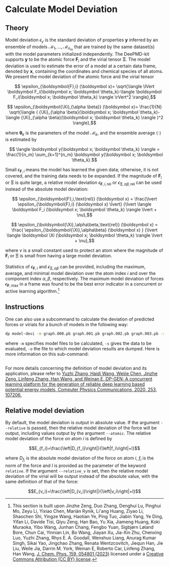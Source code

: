 # Calculate Model Deviation

## Theory

Model deviation $\epsilon_y$ is the standard deviation of properties $\boldsymbol y$ inferred by an ensemble of models $\mathcal{M}_ 1, \dots, \mathcal{M}_{n_m}$ that are trained by the same dataset(s) with the model parameters initialized independently.
The DeePMD-kit supports $\boldsymbol y$ to be the atomic force $\boldsymbol F_i$ and the virial tensor $\boldsymbol \Xi$.
The model deviation is used to estimate the error of a model at a certain data frame, denoted by $\boldsymbol x$, containing the coordinates and chemical species of all atoms.
We present the model deviation of the atomic force and the virial tensor

```math
    \epsilon_{\boldsymbol{F},i} (\boldsymbol x)=
    \sqrt{\langle \lVert \boldsymbol F_i(\boldsymbol x; \boldsymbol \theta_k)-\langle \boldsymbol F_i(\boldsymbol x; \boldsymbol \theta_k) \rangle \rVert^2 \rangle},
```

```math
    \epsilon_{\boldsymbol{\Xi},{\alpha \beta}} (\boldsymbol x)=
    \frac{1}{N} \sqrt{\langle ( {\Xi}_{\alpha \beta}(\boldsymbol x; \boldsymbol \theta_k)-\langle {\Xi}_{\alpha \beta}(\boldsymbol x; \boldsymbol \theta_k) \rangle )^2 \rangle},
```

where $\boldsymbol \theta_k$ is the parameters of the model $\mathcal M_k$, and the ensemble average $\langle\cdot\rangle$ is estimated by

```math
    \langle \boldsymbol y(\boldsymbol x; \boldsymbol \theta_k) \rangle
    =
    \frac{1}{n_m} \sum_{k=1}^{n_m} \boldsymbol y(\boldsymbol x; \boldsymbol \theta_k).
```

Small $\epsilon_{\boldsymbol{F},i}$ means the model has learned the given data; otherwise, it is not covered, and the training data needs to be expanded.
If the magnitude of $\boldsymbol F_i$ or $\boldsymbol \Xi$ is quite large,
a relative model deviation $\epsilon_{\boldsymbol{F},i,\text{rel}}$ or $\epsilon_{\boldsymbol{\Xi},\alpha\beta,\text{rel}}$ can be used instead of the absolute model deviation:

```math
    \epsilon_{\boldsymbol{F},i,\text{rel}}  (\boldsymbol x)
    =
    \frac{\lvert \epsilon_{\boldsymbol{F},i} (\boldsymbol x) \lvert}
    {\lvert \langle \boldsymbol F_i (\boldsymbol x; \boldsymbol \theta_k) \rangle \lvert + \nu},
```

```math
    \epsilon_{\boldsymbol{\Xi},\alpha\beta,\text{rel}}  (\boldsymbol x)
    =
    \frac{ \epsilon_{\boldsymbol{\Xi},\alpha\beta} (\boldsymbol x) }
    {\lvert \langle \boldsymbol \Xi (\boldsymbol x; \boldsymbol \theta_k) \rangle \lvert + \nu},
```

where $\nu$ is a small constant used to protect
an atom where the magnitude of $\boldsymbol{F}_i$ or $\boldsymbol{\Xi}$ is small from having a large model deviation.

Statistics of $\epsilon_{\boldsymbol{F},i}$ and $\epsilon_{\boldsymbol{\Xi},{\alpha \beta}}$ can be provided, including the maximum, average, and minimal model deviation over the atom index $i$ and over the component index $\alpha,\beta$, respectively.
The maximum model deviation of forces $\epsilon_{\boldsymbol F,\text{max}}$ in a frame was found to be the best error indicator in a concurrent or active learning algorithm.[^1]

[^1]: This section is built upon Jinzhe Zeng, Duo Zhang, Denghui Lu, Pinghui Mo, Zeyu Li, Yixiao Chen, Marián Rynik, Li'ang Huang, Ziyao Li, Shaochen Shi, Yingze Wang, Haotian Ye, Ping Tuo, Jiabin Yang, Ye Ding, Yifan Li, Davide Tisi, Qiyu Zeng, Han Bao, Yu Xia, Jiameng Huang, Koki Muraoka, Yibo Wang, Junhan Chang, Fengbo Yuan, Sigbjørn Løland Bore, Chun Cai, Yinnian Lin, Bo Wang, Jiayan Xu, Jia-Xin Zhu, Chenxing Luo, Yuzhi Zhang, Rhys E. A. Goodall, Wenshuo Liang, Anurag Kumar Singh, Sikai Yao, Jingchao Zhang, Renata Wentzcovitch, Jiequn Han, Jie Liu, Weile Jia, Darrin M. York, Weinan E, Roberto Car, Linfeng Zhang, Han Wang, [J. Chem. Phys. 159, 054801 (2023)](https://doi.org/10.1063/5.0155600) licensed under a [Creative Commons Attribution (CC BY) license](http://creativecommons.org/licenses/by/4.0/).

## Instructions

One can also use a subcommand to calculate the deviation of predicted forces or virials for a bunch of models in the following way:

```bash
dp model-devi -m graph.000.pb graph.001.pb graph.002.pb graph.003.pb -s ./data -o model_devi.out
```

where `-m` specifies model files to be calculated, `-s` gives the data to be evaluated, `-o` the file to which model deviation results are dumped. Here is more information on this sub-command:

```{program-output} dp model-devi -h

```

For more details concerning the definition of model deviation and its application, please refer to [Yuzhi Zhang, Haidi Wang, Weijie Chen, Jinzhe Zeng, Linfeng Zhang, Han Wang, and Weinan E, DP-GEN: A concurrent learning platform for the generation of reliable deep learning based potential energy models, Computer Physics Communications, 2020, 253, 107206.](https://doi.org/10.1016/j.cpc.2020.107206)

## Relative model deviation

By default, the model deviation is output in absolute value. If the argument `--relative` is passed, then the relative model deviation of the force will be output, including values output by the argument `--atomic`. The relative model deviation of the force on atom $i$ is defined by

$$E_{f_i}=\frac{\left|D_{f_i}\right|}{\left|f_i\right|+l}$$

where $D_{f_i}$ is the absolute model deviation of the force on atom $i$, $f_i$ is the norm of the force and $l$ is provided as the parameter of the keyword `relative`.
If the argument `--relative_v` is set, then the relative model deviation of the virial will be output instead of the absolute value, with the same definition of that of the force:

$$E_{v_i}=\frac{\left|D_{v_i}\right|}{\left|v_i\right|+l}$$
